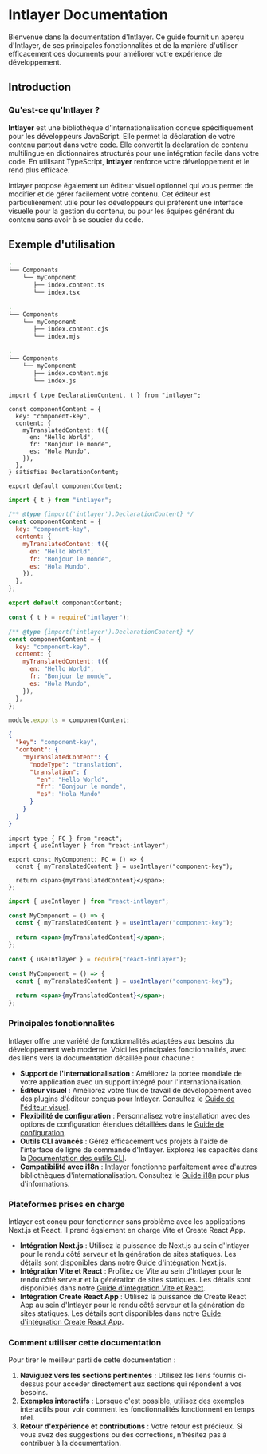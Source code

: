 # Intlayer Documentation

Bienvenue dans la documentation d'Intlayer. Ce guide fournit un aperçu d'Intlayer, de ses principales fonctionnalités et de la manière d'utiliser efficacement ces documents pour améliorer votre expérience de développement.

## Introduction

### Qu'est-ce qu'Intlayer ?

**Intlayer** est une bibliothèque d'internationalisation conçue spécifiquement pour les développeurs JavaScript. Elle permet la déclaration de votre contenu partout dans votre code. Elle convertit la déclaration de contenu multilingue en dictionnaires structurés pour une intégration facile dans votre code. En utilisant TypeScript, **Intlayer** renforce votre développement et le rend plus efficace.

Intlayer propose également un éditeur visuel optionnel qui vous permet de modifier et de gérer facilement votre contenu. Cet éditeur est particulièrement utile pour les développeurs qui préfèrent une interface visuelle pour la gestion du contenu, ou pour les équipes générant du contenu sans avoir à se soucier du code.

## Exemple d'utilisation

```bash codeFormat="typescript"
.
└── Components
    └── myComponent
       ├── index.content.ts
       └── index.tsx
```

```bash codeFormat="commonjs"
.
└── Components
    └── myComponent
       ├── index.content.cjs
       └── index.mjs
```

```bash codeFormat="esm"
.
└── Components
    └── myComponent
       ├── index.content.mjs
       └── index.js
```

```tsx fileName="src/components/myComponent/myComponent.content.ts" contentDeclarationFormat="typescript"
import { type DeclarationContent, t } from "intlayer";

const componentContent = {
  key: "component-key",
  content: {
    myTranslatedContent: t({
      en: "Hello World",
      fr: "Bonjour le monde",
      es: "Hola Mundo",
    }),
  },
} satisfies DeclarationContent;

export default componentContent;
```

```javascript fileName="src/components/myComponent/myComponent.content.mjs" contentDeclarationFormat="esm"
import { t } from "intlayer";

/** @type {import('intlayer').DeclarationContent} */
const componentContent = {
  key: "component-key",
  content: {
    myTranslatedContent: t({
      en: "Hello World",
      fr: "Bonjour le monde",
      es: "Hola Mundo",
    }),
  },
};

export default componentContent;
```

```javascript fileName="src/components/myComponent/myComponent.content.cjs" contentDeclarationFormat="commonjs"
const { t } = require("intlayer");

/** @type {import('intlayer').DeclarationContent} */
const componentContent = {
  key: "component-key",
  content: {
    myTranslatedContent: t({
      en: "Hello World",
      fr: "Bonjour le monde",
      es: "Hola Mundo",
    }),
  },
};

module.exports = componentContent;
```

```json fileName="src/components/myComponent/myComponent.content.json" contentDeclarationFormat="json"
{
  "key": "component-key",
  "content": {
    "myTranslatedContent": {
      "nodeType": "translation",
      "translation": {
        "en": "Hello World",
        "fr": "Bonjour le monde",
        "es": "Hola Mundo"
      }
    }
  }
}
```

```tsx fileName="src/components/myComponent/MyComponent.tsx" codeFormat="typescript"
import type { FC } from "react";
import { useIntlayer } from "react-intlayer";

export const MyComponent: FC = () => {
  const { myTranslatedContent } = useIntlayer("component-key");

  return <span>{myTranslatedContent}</span>;
};
```

```jsx fileName="src/components/myComponent/MyComponent.mjx" codeFormat="esm"
import { useIntlayer } from "react-intlayer";

const MyComponent = () => {
  const { myTranslatedContent } = useIntlayer("component-key");

  return <span>{myTranslatedContent}</span>;
};
```

```jsx fileName="src/components/myComponent/MyComponent.csx" codeFormat="commonjs"
const { useIntlayer } = require("react-intlayer");

const MyComponent = () => {
  const { myTranslatedContent } = useIntlayer("component-key");

  return <span>{myTranslatedContent}</span>;
};
```

### Principales fonctionnalités

Intlayer offre une variété de fonctionnalités adaptées aux besoins du développement web moderne. Voici les principales fonctionnalités, avec des liens vers la documentation détaillée pour chacune :

- **Support de l'internationalisation** : Améliorez la portée mondiale de votre application avec un support intégré pour l'internationalisation.
- **Éditeur visuel** : Améliorez votre flux de travail de développement avec des plugins d'éditeur conçus pour Intlayer. Consultez le [Guide de l'éditeur visuel](https://github.com/aymericzip/intlayer/blob/main/docs/fr/intlayer_editor.md).
- **Flexibilité de configuration** : Personnalisez votre installation avec des options de configuration étendues détaillées dans le [Guide de configuration](https://github.com/aymericzip/intlayer/blob/main/docs/fr/configuration.md).
- **Outils CLI avancés** : Gérez efficacement vos projets à l'aide de l'interface de ligne de commande d'Intlayer. Explorez les capacités dans la [Documentation des outils CLI](https://github.com/aymericzip/intlayer/blob/main/docs/fr/intlayer_cli.md).
- **Compatibilité avec i18n** : Intlayer fonctionne parfaitement avec d'autres bibliothèques d'internationalisation. Consultez le [Guide i18n](https://github.com/aymericzip/intlayer/blob/main/docs/fr/intlayer_with_i18next.md) pour plus d'informations.

### Plateformes prises en charge

Intlayer est conçu pour fonctionner sans problème avec les applications Next.js et React. Il prend également en charge Vite et Create React App.

- **Intégration Next.js** : Utilisez la puissance de Next.js au sein d'Intlayer pour le rendu côté serveur et la génération de sites statiques. Les détails sont disponibles dans notre [Guide d'intégration Next.js](https://github.com/aymericzip/intlayer/blob/main/docs/fr/intlayer_with_nextjs_15.md).
- **Intégration Vite et React** : Profitez de Vite au sein d'Intlayer pour le rendu côté serveur et la génération de sites statiques. Les détails sont disponibles dans notre [Guide d'intégration Vite et React](https://github.com/aymericzip/intlayer/blob/main/docs/fr/intlayer_with_vite+react.md).
- **Intégration Create React App** : Utilisez la puissance de Create React App au sein d'Intlayer pour le rendu côté serveur et la génération de sites statiques. Les détails sont disponibles dans notre [Guide d'intégration Create React App](https://github.com/aymericzip/intlayer/blob/main/docs/fr/intlayer_with_create_react_app.md).

### Comment utiliser cette documentation

Pour tirer le meilleur parti de cette documentation :

1. **Naviguez vers les sections pertinentes** : Utilisez les liens fournis ci-dessus pour accéder directement aux sections qui répondent à vos besoins.
2. **Exemples interactifs** : Lorsque c'est possible, utilisez des exemples interactifs pour voir comment les fonctionnalités fonctionnent en temps réel.
3. **Retour d'expérience et contributions** : Votre retour est précieux. Si vous avez des suggestions ou des corrections, n'hésitez pas à contribuer à la documentation.
